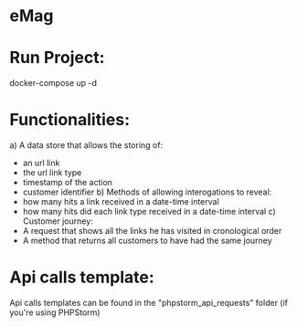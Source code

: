 # eMag

# Run Project:
docker-compose up -d

# Functionalities:
a) A data store that allows the storing of:
  - an url link
  - the url link type
  - timestamp of the action
  - customer identifier
b) Methods of allowing interogations to reveal:
  - how many hits a link received in a date-time interval
  - how many hits did each link type received in a date-time interval
c) Customer journey:
  - A request that shows all the links he has visited in cronological order
  - A method that returns all customers to have had the same journey

# Api calls template:
Api calls templates can be found in the "phpstorm_api_requests" folder (if you're using PHPStorm)
